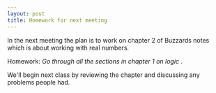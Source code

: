 ```yaml
---
layout: post
title: Homework for next meeting
---
```


In the next meeting the plan is to work on chapter 2 of Buzzards notes which is about working with real numbers.

Homework: <em>  Go through all the sections in chapter 1 on logic </em>.

We'll begin next class by reviewing the chapter and discussing any problems people had. 